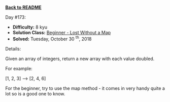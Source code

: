<a href=https://github.com/hlais/Kata---a---Day><b>Back to README</b><a>

Day #173: 

* <b>Difficulty:</b> 8 kyu
* <b>Solution Class:</b> [Beginner - Lost Without a Map](LostWithoutAMap.cs)
* <b>Solved:</b> Tuesday, October 30 <sup>th</sup>, 2018

Details:

Given an array of integers, return a new array with each value doubled.

For example:

[1, 2, 3] --> [2, 4, 6]

For the beginner, try to use the map method - it comes in very handy quite a lot so is a good one to know.


